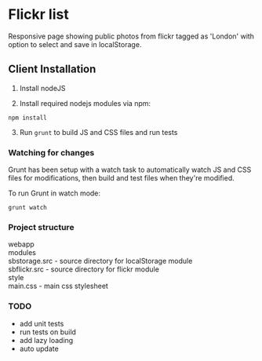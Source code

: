 Flickr list
============

Responsive page showing public photos from flickr tagged as 'London' with option to select and save in localStorage.

Client Installation
--------------------

1. Install nodeJS 

2. Install required nodejs modules via npm:

```
npm install
```

3. Run `grunt` to build JS and CSS files and run tests


### Watching for changes
Grunt has been setup with a watch task to automatically watch JS and CSS files for modifications, then build and test files when they're modified.

To run Grunt in watch mode:
```
grunt watch
```


### Project structure

webapp  
    modules  
        sbstorage.src           - source directory for localStorage module  
        sbflickr.src            - source directory for flickr module  
    style  
        main.css                - main css stylesheet  

### TODO
- add unit tests
- run tests on build
- add lazy loading
- auto update
